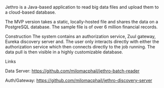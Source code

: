 Jethro is a Java-based application to read big data files and upload them to a cloud-based database.

The MVP version takes a static, locally-hosted file and shares the data on a PostgreSQL database. The sample file is of over 6 million financial records.

Construction
The system contains an authorization service, Zuul gateway, Eureka discovery server and. The user only interacts directly with either the authorization service which then connects directly to the job running. The data pull is then visible in a highly customizable database.


Links

Data Server: https://github.com/milomacphail/jethro-batch-reader

Auth/Gateway: https://github.com/milomacphail/jethro-discovery-server
